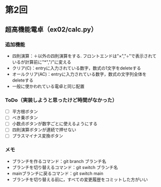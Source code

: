 # 第2回
## 超高機能電卓（ex02/calc.py）
### 追加機能
- 四則演算：＋以外の四則演算をする. フロントエンドは"×","÷"で表示されているが計算前に"*","/"に変える
- クリア(C)：entryに入力されている数字，数式の1文字をdeleteする
- オールクリア(AC)：entryに入力されている数字，数式の文字列全体をdeleteする
- 一般に使かわれている電卓と同じ配置
### ToDo（実装しようと思ったけど時間がなかった）
- [ ] 平方根ボタン
- [ ] べき乗ボタン
- [ ] 小数点ボタンが数字ごとに使えるようにする
- [ ] 四則演算ボタンが連続で押せない
- [ ] プラスマイナス変換ボタン
### メモ
- ブランチを作るコマンド：git branch ブランチ名
- ブランチを切り替えるコマンド：git switch ブランチ名
- mainブランチに戻るコマンド：git switch main
- ブランチを切り替える前に，すべての変更履歴をコミットした方がいい